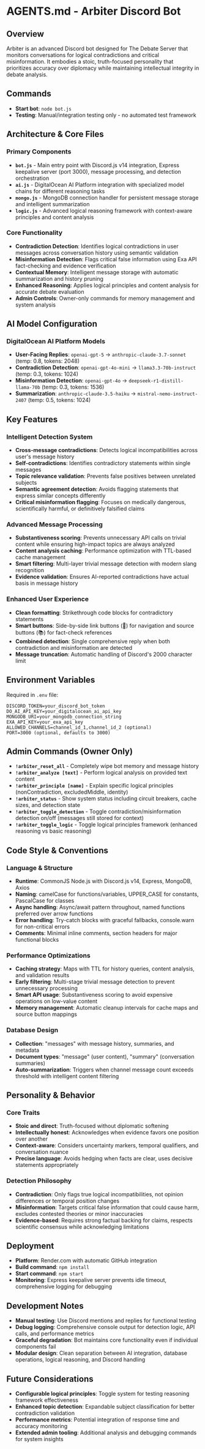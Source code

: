 # AGENTS.md - Arbiter Discord Bot

## Overview
Arbiter is an advanced Discord bot designed for The Debate Server that monitors conversations for logical contradictions and critical misinformation. It embodies a stoic, truth-focused personality that prioritizes accuracy over diplomacy while maintaining intellectual integrity in debate analysis.

## Commands
- **Start bot**: `node bot.js`
- **Testing**: Manual/integration testing only - no automated test framework

## Architecture & Core Files

### **Primary Components**
- **`bot.js`** - Main entry point with Discord.js v14 integration, Express keepalive server (port 3000), message processing, and detection orchestration
- **`ai.js`** - DigitalOcean AI Platform integration with specialized model chains for different reasoning tasks
- **`mongo.js`** - MongoDB connection handler for persistent message storage and intelligent summarization
- **`logic.js`** - Advanced logical reasoning framework with context-aware principles and content analysis

### **Core Functionality**
- **Contradiction Detection**: Identifies logical contradictions in user messages across conversation history using semantic validation
- **Misinformation Detection**: Flags critical false information using Exa API fact-checking and evidence verification
- **Contextual Memory**: Intelligent message storage with automatic summarization and history pruning
- **Enhanced Reasoning**: Applies logical principles and content analysis for accurate debate evaluation
- **Admin Controls**: Owner-only commands for memory management and system analysis

## AI Model Configuration

### **DigitalOcean AI Platform Models**
- **User-Facing Replies**: `openai-gpt-5` → `anthropic-claude-3.7-sonnet` (temp: 0.8, tokens: 2048)
- **Contradiction Detection**: `openai-gpt-4o-mini` → `llama3.3-70b-instruct` (temp: 0.3, tokens: 1024)
- **Misinformation Detection**: `openai-gpt-4o` → `deepseek-r1-distill-llama-70b` (temp: 0.3, tokens: 1536)
- **Summarization**: `anthropic-claude-3.5-haiku` → `mistral-nemo-instruct-2407` (temp: 0.5, tokens: 1024)

## Key Features

### **Intelligent Detection System**
- **Cross-message contradictions**: Detects logical incompatibilities across user's message history
- **Self-contradictions**: Identifies contradictory statements within single messages
- **Topic relevance validation**: Prevents false positives between unrelated subjects
- **Semantic agreement detection**: Avoids flagging statements that express similar concepts differently
- **Critical misinformation flagging**: Focuses on medically dangerous, scientifically harmful, or definitively falsified claims

### **Advanced Message Processing**
- **Substantiveness scoring**: Prevents unnecessary API calls on trivial content while ensuring high-impact topics are always analyzed
- **Content analysis caching**: Performance optimization with TTL-based cache management
- **Smart filtering**: Multi-layer trivial message detection with modern slang recognition
- **Evidence validation**: Ensures AI-reported contradictions have actual basis in message history

### **Enhanced User Experience**
- **Clean formatting**: Strikethrough code blocks for contradictory statements
- **Smart buttons**: Side-by-side link buttons (🔗) for navigation and source buttons (📚) for fact-check references
- **Combined detection**: Single comprehensive reply when both contradiction and misinformation are detected
- **Message truncation**: Automatic handling of Discord's 2000 character limit

## Environment Variables

Required in `.env` file:
```env
DISCORD_TOKEN=your_discord_bot_token
DO_AI_API_KEY=your_digitalocean_ai_api_key
MONGODB_URI=your_mongodb_connection_string
EXA_API_KEY=your_exa_api_key
ALLOWED_CHANNELS=channel_id_1,channel_id_2 (optional)
PORT=3000 (optional, defaults to 3000)
```

## Admin Commands (Owner Only)
- **`!arbiter_reset_all`** - Completely wipe bot memory and message history
- **`!arbiter_analyze [text]`** - Perform logical analysis on provided text content
- **`!arbiter_principle [name]`** - Explain specific logical principles (nonContradiction, excludedMiddle, identity)
- **`!arbiter_status`** - Show system status including circuit breakers, cache sizes, and detection state
- **`!arbiter_toggle_detection`** - Toggle contradiction/misinformation detection on/off (messages still stored for context)
- **`!arbiter_toggle_logic`** - Toggle logical principles framework (enhanced reasoning vs basic reasoning)

## Code Style & Conventions

### **Language & Structure**
- **Runtime**: CommonJS Node.js with Discord.js v14, Express, MongoDB, Axios
- **Naming**: camelCase for functions/variables, UPPER_CASE for constants, PascalCase for classes
- **Async handling**: Async/await pattern throughout, named functions preferred over arrow functions
- **Error handling**: Try-catch blocks with graceful fallbacks, console.warn for non-critical errors
- **Comments**: Minimal inline comments, section headers for major functional blocks

### **Performance Optimizations**
- **Caching strategy**: Maps with TTL for history queries, content analysis, and validation results
- **Early filtering**: Multi-stage trivial message detection to prevent unnecessary processing
- **Smart API usage**: Substantiveness scoring to avoid expensive operations on low-value content
- **Memory management**: Automatic cleanup intervals for cache maps and source button mappings

### **Database Design**
- **Collection**: "messages" with message history, summaries, and metadata
- **Document types**: "message" (user content), "summary" (conversation summaries)
- **Auto-summarization**: Triggers when channel message count exceeds threshold with intelligent content filtering

## Personality & Behavior

### **Core Traits**
- **Stoic and direct**: Truth-focused without diplomatic softening
- **Intellectually honest**: Acknowledges when evidence favors one position over another
- **Context-aware**: Considers uncertainty markers, temporal qualifiers, and conversation nuance
- **Precise language**: Avoids hedging when facts are clear, uses decisive statements appropriately

### **Detection Philosophy**
- **Contradiction**: Only flags true logical incompatibilities, not opinion differences or temporal position changes
- **Misinformation**: Targets critical false information that could cause harm, excludes contested theories or minor inaccuracies
- **Evidence-based**: Requires strong factual backing for claims, respects scientific consensus while acknowledging limitations

## Deployment
- **Platform**: Render.com with automatic GitHub integration
- **Build command**: `npm install`
- **Start command**: `npm start`
- **Monitoring**: Express keepalive server prevents idle timeout, comprehensive logging for debugging

## Development Notes
- **Manual testing**: Use Discord mentions and replies for functional testing
- **Debug logging**: Comprehensive console output for detection logic, API calls, and performance metrics
- **Graceful degradation**: Bot maintains core functionality even if individual components fail
- **Modular design**: Clean separation between AI integration, database operations, logical reasoning, and Discord handling

## Future Considerations
- **Configurable logical principles**: Toggle system for testing reasoning framework effectiveness
- **Enhanced topic detection**: Expandable subject classification for better contradiction validation
- **Performance metrics**: Potential integration of response time and accuracy monitoring
- **Extended admin tooling**: Additional analysis and debugging commands for system insights
